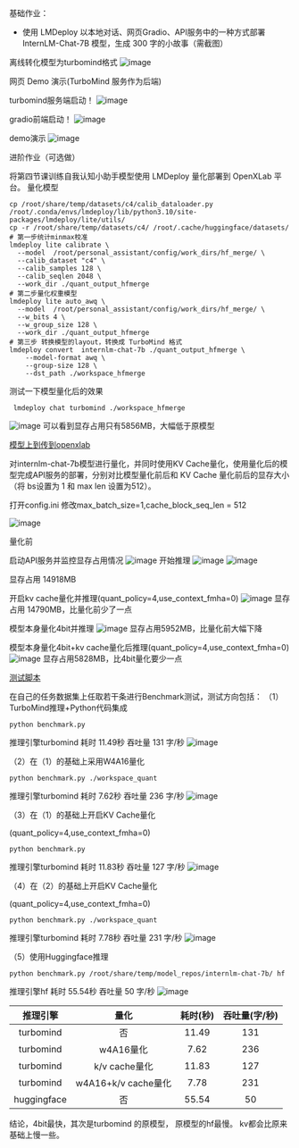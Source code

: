 基础作业：

- 使用 LMDeploy 以本地对话、网页Gradio、API服务中的一种方式部署 InternLM-Chat-7B 模型，生成 300 字的小故事（需截图）

离线转化模型为turbomind格式
![image](https://github.com/xiaomile/InternLM-homework/assets/14927720/6d1a7b6a-4516-4020-af0c-6d6cee5b6daf)

网页 Demo 演示(TurboMind 服务作为后端)

turbomind服务端启动！
![image](https://github.com/xiaomile/InternLM-homework/assets/14927720/35307a9d-da06-4db2-8658-b5454edab1b8)

gradio前端启动！
![image](https://github.com/xiaomile/InternLM-homework/assets/14927720/092432d6-3d02-4de5-ad62-06d50d9daaa3)

demo演示
![image](https://github.com/xiaomile/InternLM-homework/assets/14927720/b6658e67-3740-46a3-a4bc-e7c8bffc675a)





进阶作业（可选做）

将第四节课训练自我认知小助手模型使用 LMDeploy 量化部署到 OpenXLab 平台。
量化模型
```
cp /root/share/temp/datasets/c4/calib_dataloader.py  /root/.conda/envs/lmdeploy/lib/python3.10/site-packages/lmdeploy/lite/utils/
cp -r /root/share/temp/datasets/c4/ /root/.cache/huggingface/datasets/
# 第一步统计minmax校准
lmdeploy lite calibrate \
  --model  /root/personal_assistant/config/work_dirs/hf_merge/ \
  --calib_dataset "c4" \
  --calib_samples 128 \
  --calib_seqlen 2048 \
  --work_dir ./quant_output_hfmerge
# 第二步量化权重模型
lmdeploy lite auto_awq \
  --model  /root/personal_assistant/config/work_dirs/hf_merge/ \
  --w_bits 4 \
  --w_group_size 128 \
  --work_dir ./quant_output_hfmerge
# 第三步 转换模型的layout，转换成 TurboMind 格式
lmdeploy convert  internlm-chat-7b ./quant_output_hfmerge \
    --model-format awq \
    --group-size 128 \
    --dst_path ./workspace_hfmerge
```
测试一下模型量化后的效果
```
 lmdeploy chat turbomind ./workspace_hfmerge
```
![image](https://github.com/xiaomile/InternLM-homework/assets/14927720/5449bf11-c46e-4142-9938-3c92368c100c)
可以看到显存占用只有5856MB，大幅低于原模型

[模型上到传到openxlab](https://openxlab.org.cn/models/detail/xiaomile/personal_assistant_4bit)



对internlm-chat-7b模型进行量化，并同时使用KV Cache量化，使用量化后的模型完成API服务的部署，分别对比模型量化前后和 KV Cache 量化前后的显存大小（将 bs设置为 1 和 max len 设置为512）。

打开config.ini 修改max_batch_size=1,cache_block_seq_len = 512

![image](https://github.com/xiaomile/InternLM-homework/assets/14927720/71d9881e-a940-4dc5-a184-d709ac8f0555)

量化前

启动API服务并监控显存占用情况
![image](https://github.com/xiaomile/InternLM-homework/assets/14927720/1b763187-773d-46c4-92e8-3db4388918da)
开始推理
![image](https://github.com/xiaomile/InternLM-homework/assets/14927720/04c91e26-362c-4ab9-b997-fd118e4431b8)
![image](https://github.com/xiaomile/InternLM-homework/assets/14927720/a5f95ef1-df01-46e7-87af-90c373805b7b)

显存占用 14918MB

开启kv cache量化并推理(quant_policy=4,use_context_fmha=0)
![image](https://github.com/xiaomile/InternLM-homework/assets/14927720/608a855f-5c6e-4ff0-9553-92a3153b26b0)
显存占用 14790MB，比量化前少了一点

模型本身量化4bit并推理
![image](https://github.com/xiaomile/InternLM-homework/assets/14927720/20df6fe9-8a0f-4a39-a4fc-08d1cce0a3f6)
显存占用5952MB，比量化前大幅下降

模型本身量化4bit+kv cache量化后推理(quant_policy=4,use_context_fmha=0)
![image](https://github.com/xiaomile/InternLM-homework/assets/14927720/8a6ca8f0-82fc-4b0e-8213-ce56c1f6b5b4)
显存占用5828MB，比4bit量化要少一点

[测试脚本](benchmark.py)

在自己的任务数据集上任取若干条进行Benchmark测试，测试方向包括：
（1）TurboMind推理+Python代码集成
```
python benchmark.py
```
推理引擎turbomind 耗时 11.49秒  吞吐量 131 字/秒
![image](https://github.com/xiaomile/InternLM-homework/assets/14927720/e3a94f2a-9b25-4186-8e1c-866e04f1b976)

（2）在（1）的基础上采用W4A16量化
```
python benchmark.py ./workspace_quant
```
推理引擎turbomind 耗时 7.62秒  吞吐量 236 字/秒
![image](https://github.com/xiaomile/InternLM-homework/assets/14927720/a92a1a42-9f8b-4402-9d2e-974d0c630649)

（3）在（1）的基础上开启KV Cache量化

(quant_policy=4,use_context_fmha=0)
```
python benchmark.py
```
推理引擎turbomind 耗时 11.83秒  吞吐量 127 字/秒
![image](https://github.com/xiaomile/InternLM-homework/assets/14927720/74281b71-4422-4985-87a1-71c1ed9005ed)

（4）在（2）的基础上开启KV Cache量化

(quant_policy=4,use_context_fmha=0)
```
python benchmark.py ./workspace_quant
```
推理引擎turbomind 耗时 7.78秒  吞吐量 231 字/秒
![image](https://github.com/xiaomile/InternLM-homework/assets/14927720/9c473213-30e2-4304-963c-8a21640eb87a)

（5）使用Huggingface推理
```
python benchmark.py /root/share/temp/model_repos/internlm-chat-7b/ hf
```
推理引擎hf 耗时 55.54秒  吞吐量 50 字/秒
![image](https://github.com/xiaomile/InternLM-homework/assets/14927720/be08ef99-7446-4b6e-89dc-5027e56f5d9f)

| 推理引擎| 量化 | 耗时(秒) | 吞吐量(字/秒) |
| :------:| :---:|:----:|:----:|
| turbomind | 否 | 11.49 |131 |
| turbomind | w4A16量化 | 7.62 | 236 |
| turbomind | k/v cache量化 | 11.83 | 127 |
| turbomind | w4A16+k/v cache量化 | 7.78 | 231 |
| huggingface | 否 | 55.54 | 50 |

结论，4bit最快，其次是turbomind 的原模型， 原模型的hf最慢。 kv都会比原来基础上慢一些。
